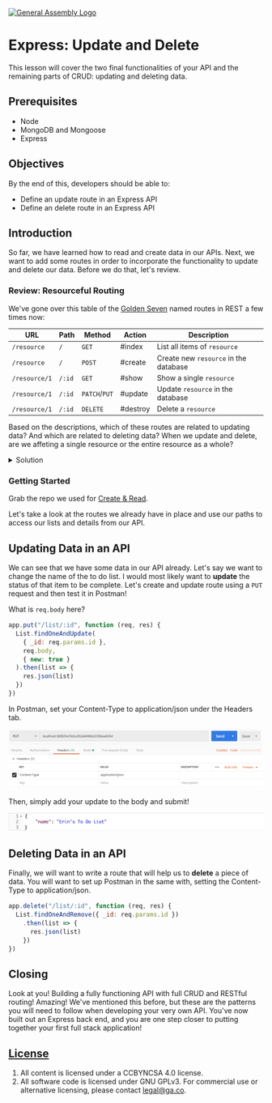 [![General Assembly Logo](https://camo.githubusercontent.com/1a91b05b8f4d44b5bbfb83abac2b0996d8e26c92/687474703a2f2f692e696d6775722e636f6d2f6b6538555354712e706e67)](https://generalassemb.ly/education/web-development-immersive)

# Express: Update and Delete

This lesson will cover the two final functionalities of your API and the remaining parts of CRUD: updating and deleting data.

## Prerequisites

- Node
- MongoDB and Mongoose
- Express

## Objectives

By the end of this, developers should be able to:

- Define an update route in an Express API
- Define an delete route in an Express API

## Introduction

So far, we have learned how to read and create data in our APIs. Next, we want to add some routes in order to incorporate the functionality to update and delete our data. Before we do that, let's review.

### Review: Resourceful Routing

We've gone over this table of the [Golden
Seven](https://restfulrouting.com/#golden-seven) named routes in REST a few times now:

| URL | Path | Method  | Action | Description |
| --- | --- | --- | --- | --- |
| `/resource` | `/` | `GET` | #index | List all items of `resource` |
| `/resource` | `/` | `POST` | #create | Create new `resource` in the database |
| `/resource/1` | `/:id` | `GET` | #show | Show a single `resource` |
| `/resource/1` | `/:id` | `PATCH`/`PUT` | #update | Update `resource` in the database |
| `/resource/1` | `/:id` | `DELETE` | #destroy | Delete a `resource` |

Based on the descriptions, which of these routes are related to updating data?
And which are related to deleting data? When we update and delete, are we affeting a single resource or the entire resource as a whole?

<details>
<summary>Solution</summary>

**Update:**

| URL | Path | Method  | Action | Description |
| --- | --- | --- | --- | --- |
| `/resource/1` | `/:id` | `PATCH`/`PUT` | #update | Update `resource` in the database |

**Delete:**

| URL | Path | Method  | Action | Description |
| --- | --- | --- | --- | --- |
| `/resource/1` | `/:id` | `DELETE` | #destroy | Delete a `resource` |

</details>

### Getting Started

Grab the repo we used for [Create & Read](https://git.generalassemb.ly/sei-noble/express-create-read).

Let's take a look at the routes we already have in place and use our paths to access our lists and details from our API.

## Updating Data in an API

We can see that we have some data in our API already. Let's say we want to change the name of the to do list. I would most likely want to **update** the status of that item to be complete. Let's create and update route using a `PUT` request and then test it in Postman!

What is `req.body` here?

```js
app.put("/list/:id", function (req, res) {
  List.findOneAndUpdate(
    { _id: req.params.id },
    req.body,
    { new: true }
  ).then(list => {
    res.json(list)
  })
})
```

In Postman, set your Content-Type to application/json under the Headers tab.

![Postman Headers](./assets/postman-headers.png)

Then, simply add your update to the body and submit!

![Postman Data](./assets/postman-data.png)

<!-- A more likely scenario would be to update the status of a to do list item to `Completed` once we are able to check it off our list!

```js
// Enter code here
``` -->

## Deleting Data in an API

Finally, we will want to write a route that will help us to **delete** a piece of data. You will want to set up Postman in the same with, setting the Content-Type to application/json.

```js
app.delete("/list/:id", function (req, res) {
  List.findOneAndRemove({ _id: req.params.id })
    .then(list => {
      res.json(list)
    })
})
```

<!-- Or similarly to what we just did with udpate, delete a single to do list item:

```js
// Enter code here
``` -->

## Closing

Look at you! Building a fully functioning API with full CRUD and RESTful routing! Amazing! We've mentioned this before, but these are the patterns you will need to follow when developing your very own API. You've now built out an Express back end, and you are one step closer to putting together your first full stack application!

## [License](LICENSE)

1. All content is licensed under a CC­BY­NC­SA 4.0 license.
1. All software code is licensed under GNU GPLv3. For commercial use or
   alternative licensing, please contact legal@ga.co.
